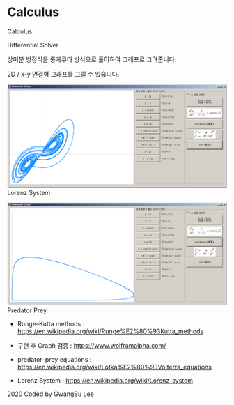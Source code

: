 ﻿# Calculus

Calculus

 Differential Solver

상미분 방정식을 롱게쿠타 방식으로 풀이하여 그래프로 그려줍니다.

2D / x-y 연결형 그래프를 그릴 수 있습니다.

![Lorenz System](screenshot_lorenzsystem.png)
Lorenz System


![Predator Prey](screenshot_predatorprey.png)
Predator Prey



+ Runge–Kutta methods : https://en.wikipedia.org/wiki/Runge%E2%80%93Kutta_methods

+ 구현 후 Graph 검증 : https://www.wolframalpha.com/

+ predator–prey equations : https://en.wikipedia.org/wiki/Lotka%E2%80%93Volterra_equations

+ Lorenz System : https://en.wikipedia.org/wiki/Lorenz_system


2020 Coded by GwangSu Lee
